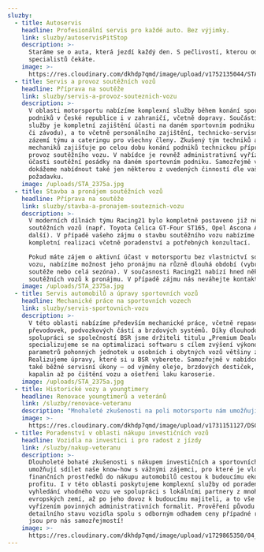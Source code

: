 ```yaml
---
sluzby:
  - title: Autoservis
    headline: Profesionální servis pro každé auto. Bez výjimky.
    link: sluzby/autoservisPitStop
    description: >-
      Staráme se o auta, která jezdí každý den. S pečlivostí, kterou od
      specialistů čekáte.
    image: >-
      https://res.cloudinary.com/dkhdp7qmd/image/upload/v1752135044/STA_2311_hmizvn.jpg
  - title: Servis a provoz soutěžních vozů
    headline: Příprava na soutěže
    link: sluzby/servis-a-provoz-souteznich-vozu
    description: >-
      V oblasti motorsportu nabízíme komplexní služby během konání sportovních
      podniků v České republice i v zahraničí, včetně dopravy. Součástí této
      služby je kompletní zajištění účasti na daném sportovním podniku (soutěži
      či závodu), a to včetně personálního zajištění, technicko-servisního
      zázemí týmu a cateringu pro všechny členy. Zkušený tým techniků a
      mechaniků zajišťuje po celou dobu konání podniků technickou přípravu a
      provoz soutěžního vozu. V nabídce je rovněž administrativní vyřízení
      účasti soutěžní posádky na daném sportovním podniku. Samozřejmě vám
      dokážeme nabídnout také jen některou z uvedených činností dle vašeho
      požadavku.
    image: /uploads/STA_2375a.jpg
  - title: Stavba a pronájem soutěžních vozů
    headline: Příprava na soutěže
    link: sluzby/stavba-a-pronajem-souteznich-vozu
    description: >-
      V moderních dílnách týmu Racing21 bylo kompletně postaveno již několik
      soutěžních vozů (např. Toyota Celica GT-Four ST165, Opel Ascona A a
      další). V případě vašeho zájmu o stavbu soutěžního vozu nabízíme jeho
      kompletní realizaci včetně poradenství a potřebných konzultací.

      Pokud máte zájem o aktivní účast v motorsportu bez vlastnictví soutěžního
      vozu, nabízíme možnost jeho pronájmu na různě dlouhá období (vybrané
      soutěže nebo celá sezóna). V současnosti Racing21 nabízí hned několik
      soutěžních vozů k pronájmu. V případě zájmu nás neváhejte kontaktovat.
    image: /uploads/STA_2375a.jpg
  - title: Servis automobilů a úpravy sportovních vozů
    headline: Mechanické práce na sportovních vozech
    link: sluzby/servis-sportovnich-vozu
    description: >-
      V této oblasti nabízíme především mechanické práce, včetně repase motorů,
      převodovek, podvozkových částí a brzdových systémů. Díky dlouhodobé
      spolupráci se společností BSR jsme držiteli titulu „Premium Dealer“ a
      specializujeme se na optimalizaci softwaru s cílem zvýšení výkonových
      parametrů pohonných jednotek u osobních i obytných vozů většiny značek.
      Realizujeme úpravy, které si u BSR vyberete. Samozřejmě v nabídce máme
      také běžné servisní úkony – od výměny oleje, brzdových destiček, doplnění
      kapalin až po čištění vozu a ošetření laku karoserie.
    image: /uploads/STA_2375a.jpg
  - title: Historické vozy a youngtimery
    headline: Renovace youngtimerů a veteránů
    link: /sluzby/renovace-veteranu
    description: "Mnohaleté zkušenosti na poli motorsportu nám umožňují nabídnout specifické činnosti v oblasti renovací vozů. Zaměřujeme se především na youngtimery, tedy vozy, které jsou stále relativně moderní, ale už dost staré na to, aby byly považovány za sběratelsky nebo historicky zajímavé. Jejich stáří se obvykle pohybuje okolo 15 až 30 let. Právě takové vozy, s jejichž celkovou renovací vám můžeme pomoci, se často účastní srazů nebo soutěží. Do našich rukou můžete svěřit také vozy s\_veteránskou historií. Neděláme rozdíly mezi kabriolety, limuzínami či sportovními vozy. Při renovaci se snažíme zachovat prvky originality vozů. V této oblasti také spolupracujeme s prověřenými externími dodavateli z příbuzných oborů, jako je čalounictví, elektroinstalace a další. Společně s nimi vracíme vašim vozům život."
    image: >-
      https://res.cloudinary.com/dkhdp7qmd/image/upload/v1731151127/DSC04578_tgtlto.webp
  - title: Poradenství v oblasti nákupu investičních vozů
    headline: Vozidla na investici i pro radost z jízdy
    link: /sluzby/nakup-veteranu
    description: >-
      Dlouholeté bohaté zkušenosti s nákupem investičních a sportovních vozů nám
      umožňují sdílet naše know-how s vážnými zájemci, pro které je vložení
      finančních prostředků do nákupu automobilů cestou k budoucímu ekonomickému
      profitu. I v této oblasti poskytujeme komplexní služby od poradenství přes
      vyhledání vhodného vozu ve spolupráci s lokálními partnery z mnoha
      evropských zemí, až po jeho dovoz k budoucímu majiteli, a to vše s
      vyřízením povinných administrativních formalit. Prověření původu i
      detailního stavu vozidla spolu s odborným odhadem ceny případné renovace
      jsou pro nás samozřejmostí!
    image: >-
      https://res.cloudinary.com/dkhdp7qmd/image/upload/v1729865350/04_yftun9.webp
---
```


